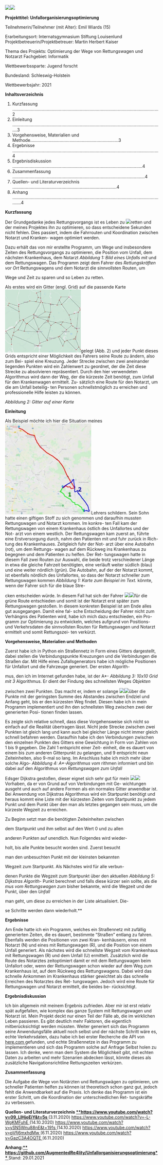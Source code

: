 ![](Readme_contents/Aspose.Words.be22a0c1-6b2b-4e6c-833b-875da8ba6ca6.001.png)![](Readme_contents/Aspose.Words.be22a0c1-6b2b-4e6c-833b-875da8ba6ca6.002.png)

**Projekttitel: Unfallorganisierungsoptimierung** 

Teilnehmerin/Teilnehmer (mit Alter): Emil Wiards (15) 

Erarbeitungsort: Internatsgymnasium Stiftung Louisenlund Projektbetreuerin/Projektbetreuer: Martin Herbert Kaiser 

Thema des Projekts: Optimierung der Wege von Rettungswagen und Notzarzt Fachgebiet: Informatik 

Wettbewerbssparte: Jugend forscht 

Bundesland: Schleswig-Holstein 

Wettbewerbsjahr: 2021 

**Inhaltsverzeichnis** 

1. Kurzfassung .......................................................................................................................2 
1. Einleitung ...........................................................................................................................3 
1. Vorgehensweise, Materialien und Methode........................................................................3 
1. Ergebnisse   .......................................................................................................................4 
1. Ergebnisdiskussion   ..........................................................................................................4 
1. Zusammenfassung ............................................................................................................4 
1. Quellen- und Literaturverzeichnis  .....................................................................................4 
1. Anhang ..............................................................................................................................4 

**Kurzfassung** 

Der Grundgedanke jedes Rettungsvorgangs ist es Leben  zu  ![](Readme_contents/Aspose.Words.be22a0c1-6b2b-4e6c-833b-875da8ba6ca6.003.png)retten  und  der meines Projektes ihn zu optimieren, so dass  entscheidene Sekunden nicht fehlen. Dies passiert, indem die  Fahrrouten und Koordination zwischen Notarzt und Kranken- wagen optimiert werden.  

Dazu erhält  das  von mir erstellte Programm, um Wege  und  insbesondere Zeiten des Rettungsvorgangs zu optimieren, die  Position vom Unfall, dem nächsten Krankenhaus, dem Notarzt  *Abbildung 1: Bild eines Unfalls mit* und dem Rettungswagen. Das Programm zeigt dem Fahrer des  *Rettungskräften vor Ort* Rettungswagens und dem Notarzt die sinnvollsten Routen, um 

Wege und Zeit zu sparen und so Leben zu retten. 

Als erstes wird ein Gitter (engl. Grid) auf die passende Karte  ![](Readme_contents/Aspose.Words.be22a0c1-6b2b-4e6c-833b-875da8ba6ca6.004.jpeg)gelegt (Abb. 2) und jeder Punkt dieses Grids entspricht einer  Möglichkeit des Fahrers seine Route zu ändern, also zum Bei- spiel eine Kreuzung. Jeder Strecke zwischen zwei aneinander  liegenden Punkten wird ein Zahlenwert zu geordnet, der die  Zeit diese Strecke zu absolvieren repräsentiert. Durch den hier  verwendeten Algorithmus wird dann der Weg, der die kürzeste   Zeit benötigt, zum Unfall für den Krankenwagen ermittelt. Zu- sätzlich eine Route für den Notarzt, um die am Unfall beteilig- ten Personen schnellstmöglich zu erreichen und professionelle  Hilfe leisten zu können.  

*Abbildung 2: Gitter auf einer Karte* 

**Einleitung** 

Als Beispiel möchte ich hier die Situation meines  ![](Readme_contents/Aspose.Words.be22a0c1-6b2b-4e6c-833b-875da8ba6ca6.005.jpeg)Lehrers schildern. Sein Sohn hatte einen giftigen  Stoff zu sich genommen und daraufhin mussten  Rettungswagen und Notarzt kommen. Im konkre- ten  Fall  kam  der  Rettungswagen  von  einem  Krankenhaus östlich des Unfallortes und der Not- arzt von einem westlich. Der Rettungswagen kam  zuerst  an,  führte  eine  Erstversorgung  durch,  nahm den Patienten mit und fuhr zurück in Rich- tung des Krankenhauses. Zeitgleich fuhr der Not- arzt über eine Autobahn (rot), um dem Rettungs- wagen  auf  dem  Rückweg  ins  Krankenhaus  zu  begegnen und dem Patienten zu helfen. Der Ret- tungswagen hatte in diesem Fall zwei Routen zur  Auswahl, die beide trotz verschiedener Länge in  etwa die gleiche Fahrzeit benötigten, eine verläuft  weiter  südlich  (blau)  und  eine  weiter  nördlich  (grün). Die Autobahn, auf der der Notarzt kommt,  ist ebenfalls nördlich des Unfallortes, so dass der  Notarzt  schneller  zum  Rettungswagen  kommen  *Abbildung 1: Karte zum Beispiel im Text.* könnte, wenn der Fahrer sich für die blaue Stre-

cken entscheiden würde. In diesem Fall hat sich der Fahrer  ![](Readme_contents/Aspose.Words.be22a0c1-6b2b-4e6c-833b-875da8ba6ca6.006.png)![](Readme_contents/Aspose.Words.be22a0c1-6b2b-4e6c-833b-875da8ba6ca6.007.png)für die grüne Route entschieden und somit ist der Notarzt erst  später zum Rettungswagen gestoßen. In diesem konkreten  Beispiel ist am Ende alles gut ausgegangen. Damit eine fal- sche  Entscheidung  der  Fahrer  nicht  zum  Verhängnis  des  Patienten  wird,  habe  ich  mich  dazu  entschieden,  ein  Pro- gramm zur Optimierung zu entwickeln, welches aufgrund von  Positions-  und  Verkehrsdaten  die  sinnvollsten  Routen  für  Rettungswagen und Notarzt ermittelt und somit Rettungszei- ten verkürzt.  

**Vorgehensweise, Materialien und Methoden**  

Zuerst  habe  ich  in  Python  ein  Straßennetz  in  Form  eines  Gitters  dargestellt,  dabei  stellen  die  Verbindungspunkte  Kreuzungen und die Verbindungen die Straßen dar. Mit Hilfe  eines  Zufallsgenerators  habe  ich  mögliche  Positionen  für  Unfallort und die Fahrzeuge generiert. Der ersten Algorith-

mus,  den  ich  im  Internet  gefunden  habe,  ist  der  A\*- *Abbildung 3: 10x10 Grid mit 3* Algorithmus.  Er  dient  der  Findung  des  schnellsten  Weges  *Objekten* 

zwischen  zwei  Punkten.  Das  macht  er,  indem  er  solange  ![](Readme_contents/Aspose.Words.be22a0c1-6b2b-4e6c-833b-875da8ba6ca6.008.png)![](Readme_contents/Aspose.Words.be22a0c1-6b2b-4e6c-833b-875da8ba6ca6.009.png)über die Punkte mit der geringsten Summe des Abstandes  zwischen Endziel und Anfang geht, bis er den kürzesten Weg  findet. Diesen habe ich in mein Programm implementiert und  ihn den schnellsten Weg zwischen zwei der generierten Posi- tionen finden lassen.  

Es zeigte sich relative schnell, dass diese Vorgehensweise  sich nicht so einfach auf die Realität übertragen lässt. Nicht  jede Strecke zwischen zwei Punkten ist gleich lang und kann  auch bei gleicher Länge nicht immer gleich schnell befahren  werden. Daraufhin habe ich den Verbindungen zwischen den  einzelnen Punkten des Gitters eine Gewichtung in Form von  Zahlen von 1 bis 9 gegeben. Die Zahl 1 entspricht einer Zeit- einheit, die es dauert von einem bis zum anderen Gitterpunkt  zu gelangen, und 9 entspricht neun Zeiteinheiten, also 9-mal  so lang. Im Anschluss habe ich mich mehr über solche Algo- *Abbildung 4: A\*-Algorithmus vom* rithmen  informiert  und  bin  dabei  auf  den  Algorithmus  von  *Rettungswagen zum Unfall* 

Edsger Dijkstra gestoßen, dieser eignet sich sehr gut für mein  ![](Readme_contents/Aspose.Words.be22a0c1-6b2b-4e6c-833b-875da8ba6ca6.010.png)![](Readme_contents/Aspose.Words.be22a0c1-6b2b-4e6c-833b-875da8ba6ca6.011.png)Vorhaben, da er von Grund auf von Verbindungen mit Ge- wichtungen  ausgeht  und  auch  auf  andere  Formen  als  ein  normales Gitter anwendbar ist. Bei Anwendung von Dijkstras  Algorithmus wird ein Startpunkt benötigt und heraus kommt  eine Liste mit der kürzesten Zeiten vom Startpunkt zu jedem  Punkt und dem Punkt über den man als letztes gegangen  sein muss, um die kürzeste Wegzeit zu erreichen.  

Zu Beginn setzt man die benötigten Zeiteinheiten zwischen  

dem Startpunkt und ihm selbst auf den Wert 0 und zu allen  

anderen Punkten auf unendlich. Nun Folgendes wird wieder- 

holt,  bis  alle  Punkte  besucht  worden  sind.  Zuerst  besucht  

man  den  unbesuchten  Punkt  mit  der  kleinsten  bekannten  

Wegzeit zum Startpunkt. Als Nächstes wird für alle verbun- 

denen Punkte die Wegzeit zum Startpunkt über den aktuellen  *Abbildung 5: Dijkstras Algorith-* Punkt berechnet und  falls diese  kürzer sein sollte, als die  *mus vom Rettungswagen zum* bisher bekannte, wird die Wegzeit und der Punkt, über den  *Unfall* 

man geht, um diese zu erreichen in der Liste aktualisiert. Die-

se Schritte werden dann wiederholt.** 

**Ergebnisse** 

Am Ende hatte ich ein Programm, welches ein Straßennetz mit zufällig generierten Zeiten, die es dauert, bestimmte “Straßen” entlang zu fahren. Ebenfalls werden die Positionen von zwei Kran- kenhäusern, eines mit Notarzt (N) und eines mit Rettungswagen (R), und die Position von einem Unfall generiert. Als nächstes wird die schnellste Wegzeit vom Krankenhaus mit Rettungswagen (R) und dem Unfall (U) ermittelt. Zusätzlich wird die Route des Notarztes zeitoptimiert damit er mit dem Rettungswagen beim Unfallort oder, wenn der Rettungswagen schon wieder auf dem Weg zum Krankenhaus ist, auf dem Rückweg des Rettungswagens. Dabei wird das schnelle Ankommen im Krankenhaus stärker gewichtet als das schnelle Erreichen des Notarztes des Ret- tungswagen. Jedoch wird eine Route für Rettungswagen und Notarzt ermittelt, die beides be- rücksichtigt. 

**Ergebnisdiskussion** 

Ich bin allgemein mit meinem Ergebnis zufrieden. Aber mir ist erst relativ spät aufgefallen, wie komplex das ganze System mit Rettungswagen und Notarzt ist. Mein Projekt deckt nur einen Teil der Fälle ab, die im wirklichen Leben passieren. Es gibt deutlich mehr Faktoren, die eigentlich mitberücksichtigt werden müssten. Weiter generiert sich das Programm seine Anwendungsfälle aktuell noch selbst und der nächste Schritt wäre es, echte Verkehrsdaten, dazu habe ich bei erster Recherche die API von[ here.com ](https://here.com/)gefunden, und echte Straßennetze in das Programm zu implementieren und sich das Programm solche auf Anfrage Selbst holen zu lassen. Ich denke, wenn man dem System die Möglichkeit gibt, mit echten Daten zu arbeiten und mehr Szenarien abdecken lässt, könnte dieses als zusätzliche Navigationsrichtline Rettungszeiten verkürzen. 

**Zusammenfassung** 

Die Aufgabe die Wege von Notärzten und Rettungswägen zu optimieren, um schneller Patienten helfen zu können ist theoretisch schon ganz gut, jedoch fehlt die Anwendbarkeit auf die Praxis. Ich denke das Programm ist ein erster Schritt, um die Koordination der unterschiedlichen Ret- tungskräfte zu verbessern. 

**Quellen- und Literaturverzeichnis [**https://www.youtube.com/watch?v=09_LlHjoEiY&t=5s ](https://www.youtube.com/watch?v=09_LlHjoEiY&t=5s)**(3.11.2020) [https://www.youtube.com/watch?v=-L-WgKMFuhE ](https://www.youtube.com/watch?v=-L-WgKMFuhE)(14.10.2020) [https://www.youtube.com/watch?v=ySN5Wnu88nE&t=191s ](https://www.youtube.com/watch?v=ySN5Wnu88nE&t=191s)(14.10.2020) [https://www.youtube.com/watch?v=pVfj6mxhdMw ](https://www.youtube.com/watch?v=pVfj6mxhdMw)(6.11.2020) [https://www.youtube.com/watch?v=GazC3A4OQTE ](https://www.youtube.com/watch?v=GazC3A4OQTE)(6.11.2020) 

**Anhang:[** https://github.com/AugmentedRe4lity/Unfallorganisierungsoptimierung** ](https://github.com/AugmentedRe4lity/Unfallorganisierungsoptimierung)**
Stand: 29.01.2021
